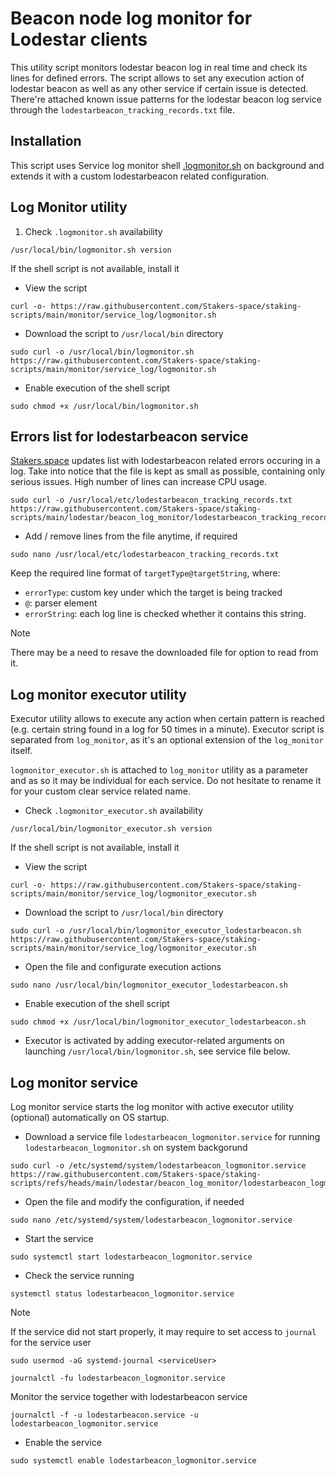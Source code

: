 # Beacon node log monitor for Lodestar clients

This utility script monitors lodestar beacon log in real time and check its lines for defined errors. The script allows to set any execution action of lodestar beacon as well as any other service if certain issue is detected. There're attached known issue patterns for the lodestar beacon log service through the `lodestarbeacon_tracking_records.txt` file.

## Installation
This script uses Service log monitor shell [.logmonitor.sh](https://github.com/Stakers-space/staking-scripts/tree/main/monitor/service_log) on background and extends it with a custom lodestarbeacon related configuration.

## Log Monitor utility
1. Check `.logmonitor.sh` availability
```
/usr/local/bin/logmonitor.sh version
```
If the shell script is not available, install it
- View the script
```
curl -o- https://raw.githubusercontent.com/Stakers-space/staking-scripts/main/monitor/service_log/logmonitor.sh
```
- Download the script to `/usr/local/bin` directory
```
sudo curl -o /usr/local/bin/logmonitor.sh https://raw.githubusercontent.com/Stakers-space/staking-scripts/main/monitor/service_log/logmonitor.sh
```
- Enable execution of the shell script
```
sudo chmod +x /usr/local/bin/logmonitor.sh
```

## Errors list for lodestarbeacon service
[Stakers.space](https://stakers.space) updates list with lodestarbeacon related errors occuring in a log. Take into notice that the file is kept as small as possible, containing only serious issues. High number of lines can increase CPU usage.
```
sudo curl -o /usr/local/etc/lodestarbeacon_tracking_records.txt https://raw.githubusercontent.com/Stakers-space/staking-scripts/main/lodestar/beacon_log_monitor/lodestarbeacon_tracking_records.txt
```
- Add / remove lines from the file anytime, if required
```
sudo nano /usr/local/etc/lodestarbeacon_tracking_records.txt
```
Keep the required line format of `targetType@targetString`, where:
- `errorType`: custom key under which the target is being tracked
- `@`: parser element
- `errorString`: each log line is checked whether it contains this string.
> [!NOTE]
> There may be a need to resave the downloaded file for option to read from it.

## Log monitor executor utility
Executor utility allows to execute any action when certain pattern is reached (e.g. certain string found in a log for 50 times in a minute). Executor script is separated from `log_monitor`, as it's an optional extension of the `log_monitor` itself.

`logmonitor_executor.sh` is attached to `log_monitor` utility as a parameter and as so it may be individual for each service. Do not hesitate to rename it for your custom clear service related name.

- Check `.logmonitor_executor.sh` availability
```
/usr/local/bin/logmonitor_executor.sh version
```
If the shell script is not available, install it
- View the script
```
curl -o- https://raw.githubusercontent.com/Stakers-space/staking-scripts/main/monitor/service_log/logmonitor_executor.sh
```
- Download the script to `/usr/local/bin` directory
```
sudo curl -o /usr/local/bin/logmonitor_executor_lodestarbeacon.sh https://raw.githubusercontent.com/Stakers-space/staking-scripts/main/monitor/service_log/logmonitor_executor.sh
```
- Open the file and configurate execution actions
```
sudo nano /usr/local/bin/logmonitor_executor_lodestarbeacon.sh
```
- Enable execution of the shell script
```
sudo chmod +x /usr/local/bin/logmonitor_executor_lodestarbeacon.sh
```
- Executor is activated by adding executor-related arguments on launching `/usr/local/bin/logmonitor.sh`, see service file below.


## Log monitor service
Log monitor service starts the log monitor with active executor utility (optional) automatically on OS startup.

- Download a service file `lodestarbeacon_logmonitor.service` for running `lodestarbeacon_logmonitor.sh` on system backgorund
```
sudo curl -o /etc/systemd/system/lodestarbeacon_logmonitor.service https://raw.githubusercontent.com/Stakers-space/staking-scripts/refs/heads/main/lodestar/beacon_log_monitor/lodestarbeacon_logmonitor.service
```
- Open the file and modify the configuration, if needed
```
sudo nano /etc/systemd/system/lodestarbeacon_logmonitor.service
```
- Start the service
```
sudo systemctl start lodestarbeacon_logmonitor.service
```
- Check the service running
```
systemctl status lodestarbeacon_logmonitor.service
```
> [!NOTE]  
> If the service did not start properly, it may require to set access to `journal` for the service user
>
> ```sudo usermod -aG systemd-journal <serviceUser>```
```
journalctl -fu lodestarbeacon_logmonitor.service
```
Monitor the service together with lodestarbeacon service
```
journalctl -f -u lodestarbeacon.service -u lodestarbeacon_logmonitor.service
```
- Enable the service
```
sudo systemctl enable lodestarbeacon_logmonitor.service
```